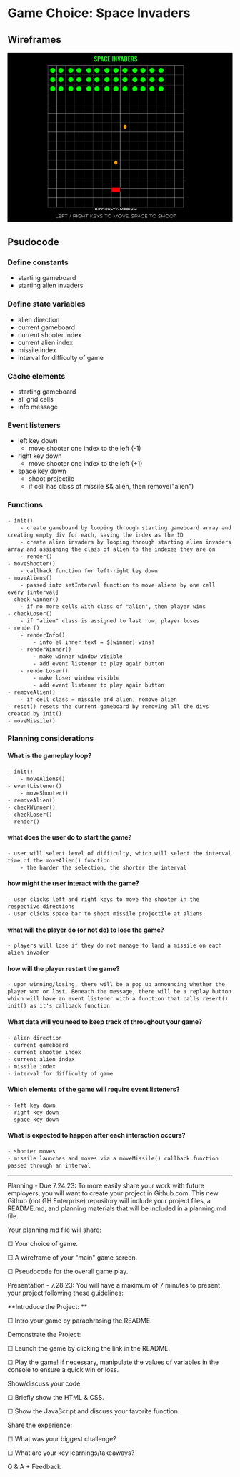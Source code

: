 # Game Choice: Space Invaders

## Wireframes
<img src = "assets/space-invaders-wireframe.png">

## Psudocode
### Define constants
 - starting gameboard
 - starting alien invaders
### Define state variables
 - alien direction
 - current gameboard
 - current shooter index
 - current alien index
 - missile index
 - interval for difficulty of game
### Cache elements
 - starting gameboard
 - all grid cells
 - info message
### Event listeners
 - left key down
    - move shooter one index to the left (-1)
 - right key down
    - move shooter one index to the left (+1)
 - space key down
    - shoot projectile
    - if cell has class of missile && alien, then remove("alien")
### Functions
    - init()
        - create gameboard by looping through starting gameboard array and creating empty div for each, saving the index as the ID
        - create alien invaders by looping through starting alien invaders array and assigning the class of alien to the indexes they are on
        - render()
    - moveShooter()
        - callback function for left-right key down
    - moveAliens()
        - passed into setInterval function to move aliens by one cell every [interval]
    - check winner()
        - if no more cells with class of "alien", then player wins
    - checkLoser()
        - if "alien" class is assigned to last row, player loses
    - render()
        - renderInfo()
            - info el inner text = ${winner} wins!
        - renderWinner()
            - make winner window visible
            - add event listener to play again button
        - renderLoser()
            - make loser window visible
            - add event listener to play again button
    - removeAlien()
        - if cell class = missile and alien, remove alien
    - reset() resets the current gameboard by removing all the divs created by init()
    - moveMissile()

### Planning considerations
#### What is the gameplay loop?
    - init()
        - moveAliens()
    - eventListener()
        - moveShooter()
    - removeAlien()
    - checkWinner()
    - checkLoser()
    - render()
#### what does the user do to start the game?
    - user will select level of difficulty, which will select the interval time of the moveAlien() function
        - the harder the selection, the shorter the interval
#### how might the user interact with the game?
    - user clicks left and right keys to move the shooter in the respective directions
    - user clicks space bar to shoot missile projectile at aliens
#### what will the player do (or not do) to lose the game?
    - players will lose if they do not manage to land a missile on each alien invader
#### how will the player restart the game?
    - upon winning/losing, there will be a pop up announcing whether the player won or lost. Beneath the message, there will be a replay button which will have an event listener with a function that calls resert() init() as it's callback function
#### What data will you need to keep track of throughout your game?
    - alien direction
    - current gameboard
    - current shooter index
    - current alien index
    - missile index
    - interval for difficulty of game
#### Which elements of the game will require event listeners?
    - left key down
    - right key down
    - space key down
#### What is expected to happen after each interaction occurs?
    - shooter moves
    - missile launches and moves via a moveMissile() callback function passed through an interval

----

Planning - Due 7.24.23:
To more easily share your work with future employers, you will want to create your project in Github.com. This new Github (not GH Enterprise) repository will include your project files, a README.md, and planning materials that will be included in a planning.md file.

Your planning.md file will share:

☐ Your choice of game.

☐ A wireframe of your "main" game screen.

☐ Pseudocode for the overall game play.

Presentation - 7.28.23:
You will have a maximum of 7 minutes to present your project following these guidelines:

**Introduce the Project: **

☐ Intro your game by paraphrasing the README.

Demonstrate the Project:

☐ Launch the game by clicking the link in the README.

☐ Play the game! If necessary, manipulate the values of variables in the console to ensure a quick win or loss.

Show/discuss your code:

☐ Briefly show the HTML & CSS.

☐ Show the JavaScript and discuss your favorite function.

Share the experience:

☐ What was your biggest challenge?

☐ What are your key learnings/takeaways?

Q & A + Feedback